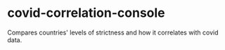 # covid-correlation-console
Compares countries' levels of strictness and how it correlates with covid data.
